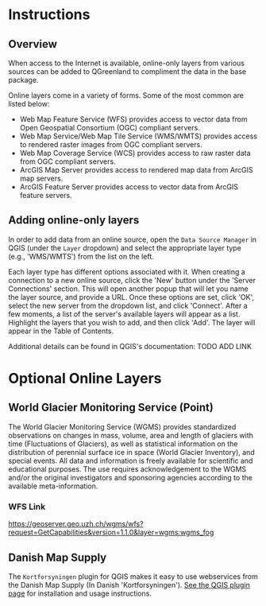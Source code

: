 # Instructions

## Overview

When access to the Internet is available, online-only layers from various
sources can be added to QGreenland to compliment the data in the base package.

Online layers come in a variety of forms. Some of the most common are listed
below:

* Web Map Feature Service (WFS) provides access to vector data from Open
  Geospatial Consortium (OGC) compliant servers.
* Web Map Service/Web Map Tile Service (WMS/WMTS) provides access to rendered
  raster images from OGC compliant servers.
* Web Map Coverage Service (WCS) provides access to raw raster data from OGC
  compliant servers.
* ArcGIS Map Server provides access to rendered map data from ArcGIS map servers.
* ArcGIS Feature Server provides access to vector data from ArcGIS feature servers.

## Adding online-only layers

In order to add data from an online source, open the `Data Source Manager` in
QGIS (under the `Layer` dropdown) and select the appropriate layer type (e.g.,
'WMS/WMTS') from the list on the left.

Each layer type has different options associated with it. When creating a
connection to a new online source, click the 'New' button under the 'Server
Connections' section. This will open another popup that will let you name the
layer source, and provide a URL. Once these options are set, click 'OK', select
the new server from the dropdown list, and click 'Connect'. After a few moments,
a list of the server's available layers will appear as a list. Highlight the
layers that you wish to add, and then click 'Add'. The layer will appear in the
Table of Contents.

Additional details can be found in QGIS's documentation: TODO ADD LINK

# Optional Online Layers

## World Glacier Monitoring Service (Point)

The World Glacier Monitoring Service (WGMS) provides standardized observations
on changes in mass, volume, area and length of glaciers with time (Fluctuations
of Glaciers), as well as statistical information on the distribution of
perennial surface ice in space (World Glacier Inventory), and special
events. All data and information is freely available for scientific and
educational purposes. The use requires acknowledgement to the WGMS and/or the
original investigators and sponsoring agencies according to the available
meta-information.

### WFS Link
https://geoserver.geo.uzh.ch/wgms/wfs?request=GetCapabilities&version=1.1.0&layer=wgms:wgms_fog


## Danish Map Supply

The `Kortforsyningen` plugin for QGIS makes it easy to use webservices from the
Danish Map Supply (In Danish 'Kortforsyningen'). [See the QGIS plugin
page](https://plugins.qgis.org/plugins/Kortforsyningen/) for installation and
usage instructions.
